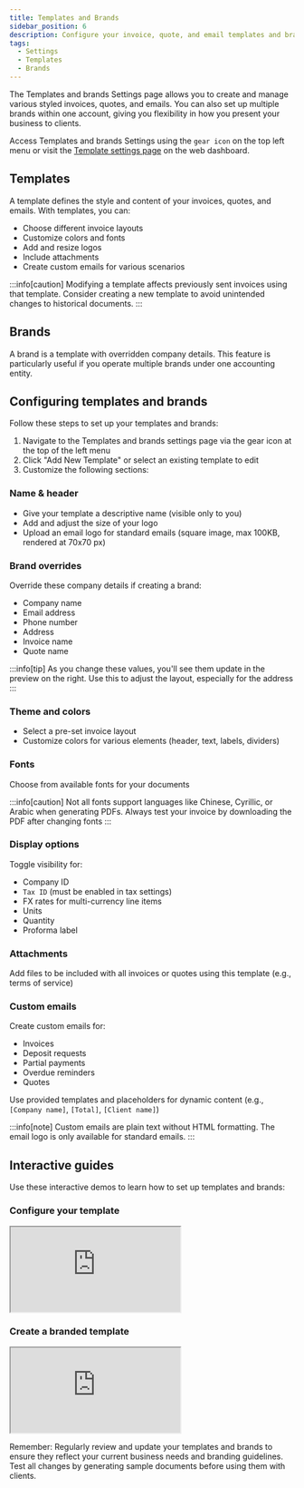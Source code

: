 ```yaml
---
title: Templates and Brands
sidebar_position: 6
description: Configure your invoice, quote, and email templates and brands
tags:
  - Settings
  - Templates
  - Brands
---
```


The Templates and brands Settings page allows you to create and manage various styled invoices, quotes, and emails. You can also set up multiple brands within one account, giving you flexibility in how you present your business to clients.

Access Templates and brands Settings using the `gear icon` on the top left menu or visit the [Template settings page](https://sandbox.fiskl.ca/templates) on the web dashboard.

## Templates

A template defines the style and content of your invoices, quotes, and emails. With templates, you can:

- Choose different invoice layouts
- Customize colors and fonts
- Add and resize logos
- Include attachments
- Create custom emails for various scenarios

:::info[caution]
Modifying a template affects previously sent invoices using that template. Consider creating a new template to avoid unintended changes to historical documents.
:::

## Brands

A brand is a template with overridden company details. This feature is particularly useful if you operate multiple brands under one accounting entity.

## Configuring templates and brands

Follow these steps to set up your templates and brands:

1. Navigate to the Templates and brands settings page via the gear icon at the top of the left menu
2. Click "Add New Template" or select an existing template to edit
3. Customize the following sections:

### Name & header
- Give your template a descriptive name (visible only to you)
- Add and adjust the size of your logo
- Upload an email logo for standard emails (square image, max 100KB, rendered at 70x70 px)

### Brand overrides
Override these company details if creating a brand:
- Company name
- Email address
- Phone number
- Address
- Invoice name
- Quote name

:::info[tip]
As you change these values, you'll see them update in the preview on the right. Use this to adjust the layout, especially for the address
:::

### Theme and colors
- Select a pre-set invoice layout
- Customize colors for various elements (header, text, labels, dividers)

### Fonts
Choose from available fonts for your documents

:::info[caution]
Not all fonts support languages like Chinese, Cyrillic, or Arabic when generating PDFs. Always test your invoice by downloading the PDF after changing fonts
:::

### Display options
Toggle visibility for:
- Company ID
- `Tax ID` (must be enabled in tax settings)
- FX rates for multi-currency line items
- Units
- Quantity
- Proforma label

### Attachments
Add files to be included with all invoices or quotes using this template (e.g., terms of service)

### Custom emails
Create custom emails for:
- Invoices
- Deposit requests
- Partial payments
- Overdue reminders
- Quotes

Use provided templates and placeholders for dynamic content (e.g., `[Company name]`, `[Total]`, `[Client name]`)

:::info[note]
Custom emails are plain text without HTML formatting. The email logo is only available for standard emails.
:::

## Interactive guides

Use these interactive demos to learn how to set up templates and brands:

### Configure your template
<div style={{ position: 'relative', paddingBottom: '56.25%', height: 0, width: '100%' }}>
  <iframe
    style={{ position: 'absolute', top: 0, left: 0, width: '100%', height: '100%', border: 0 }}
    src="https://demo.fiskl.com/e/clz9jx3mf0030l30d73gjxbhl/tour"
    allowFullScreen
    webkitallowfullscreen="true"
    mozallowfullscreen="true"
    allowtransparency="true"
  ></iframe>
</div>

### Create a branded template

<div style={{ position: 'relative', paddingBottom: '56.25%', height: 0, width: '100%' }}>
  <iframe
    style={{ position: 'absolute', top: 0, left: 0, width: '100%', height: '100%', border: 0 }}
    src="https://demo.fiskl.com/e/clzazu9qj0007ie0c8f76kk8r/tour"
    allowFullScreen
    webkitallowfullscreen="true"
    mozallowfullscreen="true"
    allowtransparency="true"
  ></iframe>
</div>

Remember: Regularly review and update your templates and brands to ensure they reflect your current business needs and branding guidelines. Test all changes by generating sample documents before using them with clients.
